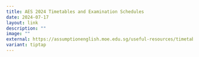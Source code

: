 ```yaml
---
title: AES 2024 Timetables and Examination Schedules
date: 2024-07-17
layout: link
description: ""
image: ""
external: https://assumptionenglish.moe.edu.sg/useful-resources/timetable-examinations/
variant: tiptap
---
```

